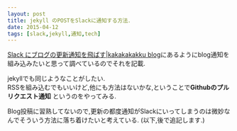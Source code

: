 ```yaml
---
layout: post
title: jekyll のPOSTをSlackに通知する方法．
date: 2015-04-12
tags: [slack,jekyll,通知,tech]
---
```

  
[Slack にブログの更新通知を飛ばす|kakakakakku blog](http://kakakakakku.hatenablog.com/entry/2015/04/02/172337)にあるようにblog通知を組み込みたいと思って調べているのでそれを記載.  
  
jekyllでも同じようなことがしたい.  
RSSを組み込むでもいいけど,他にも方法はないかな,ということで**Githubのプルリクエスト通知**  というのをやってみる.
  
Blog投稿に習熟してないので,更新の都度通知がSlackにいってしまうのは微妙なんでそういう方法に落ち着けたいと考えている.
(以下,後で追記します.)  
